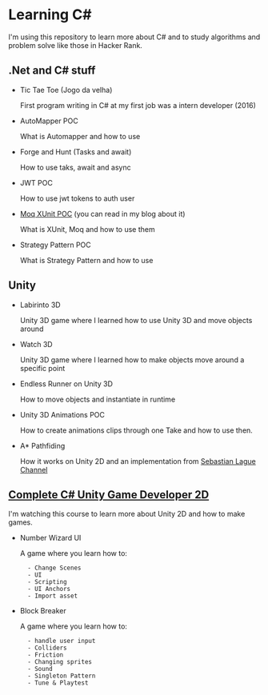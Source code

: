# Learning C#

I'm using this repository to learn more about C# and to study algorithms and problem solve like those in Hacker Rank.

## .Net and C# stuff

- Tic Tae Toe (Jogo da velha)

    First program writing in C# at my first job was a intern developer (2016)

- AutoMapper POC

    What is Automapper and how to use

- Forge and Hunt (Tasks and await)

    How to use taks, await and async

- JWT POC

    How to use jwt tokens to auth user

- [Moq XUnit POC](https://luturol.github.io/csharp/test/Testing-with-Xunit) (you can read in my blog about it)

    What is XUnit, Moq and how to use them

- Strategy Pattern POC

    What is Strategy Pattern and how to use

## Unity

- Labirinto 3D

    Unity 3D game where I learned how to use Unity 3D and move objects around

- Watch 3D

    Unity 3D game where I learned how to make objects move around a specific point

- Endless Runner on Unity 3D

    How to move objects and instantiate in runtime

- Unity 3D Animations POC
    
    How to create animations clips through one Take and how to use then.    

- A* Pathfiding

    How it works on Unity 2D and an implementation from [Sebastian Lague Channel](https://www.youtube.com/watch?v=-L-WgKMFuhE&ab_channel=SebastianLague)

## [Complete C# Unity Game Developer 2D](https://www.udemy.com/course/unitycourse/)

I'm watching this course to learn more about Unity 2D and how to make games.

- Number Wizard UI

    A game where you learn how to:

        - Change Scenes        
        - UI
        - Scripting
        - UI Anchors
        - Import asset        

- Block Breaker

    A game where you learn how to:

        - handle user input
        - Colliders
        - Friction
        - Changing sprites
        - Sound
        - Singleton Pattern
        - Tune & Playtest 
